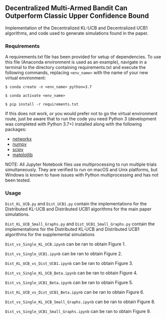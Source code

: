 ## Decentralized Multi-Armed Bandit Can Outperform Classic Upper Confidence Bound

Implementation of the Decentralized KL-UCB and Decentralized UCB1 algorithms, and code used to generate simulations found in the paper.

### Requirements

A requirements.txt file has been provided for setup of dependencies. To use this file (Anaconda environment is used as an example), navigate in a terminal to the directory containing requirements.txt and execute the following commands, replacing `<env_name>` with the name of your new virtual environment:

`$ conda create -n <env_name> python=3.7`

`$ conda activate <env_name>`

`$ pip install -r requirements.txt`

If this does not work, or you would prefer not to go the virtual environment route, just be aware that to run the code you need Python 3 (development was completed with Python 3.7+) installed along with the following packages:
- [networkx](https://networkx.org/)
- [numpy](https://numpy.org/)
- [scipy](https://www.scipy.org/)
- [matplotlib](https://matplotlib.org/)

NOTE: All Jupyter Notebook files use multiprocessing to run multiple trials simultaneously. They are verified to run on macOS and Unix platforms, but Windows is known to have issues with Python multiprocessing and has not been tested.

### Usage

`Dist_KL_UCB.py` and `Dist_UCB1.py` contain the implementations for the Distributed KL-UCB and Distributed UCB1 algorithms for the main paper simulations.

`Dist_KL_UCB_Small_Graphs.py` and `Dist_UCB1_Small_Graphs.py` contain the implementations for the Distributed KL-UCB and Distributed UCB1 algorithms for the supplemental simulations

`Dist_vs_Single_KL_UCB.ipynb` can be ran to obtain Figure 1.

`Dist_vs_Single_UCB1.ipynb` can be ran to obtain Figure 2.

`Dist_KL_UCB_vs_Dist_UCB1.ipynb` can be ran to obtain Figure 3.

`Dist_vs_Single_KL_UCB_Beta.ipynb` can be ran to obtain Figure 4.

`Dist_vs_Single_UCB1_Beta.ipynb` can be ran to obtain Figure 5.

`Dist_KL_UCB_vs_Dist_UCB1_Beta.ipynb` can be ran to obtain Figure 6.

`Dist_vs_Single_KL_UCB_Small_Graphs.ipynb` can be ran to obtain Figure 8.

`Dist_vs_Single_UCB1_Small_Graphs.ipynb` can be ran to obtain Figure 9.


